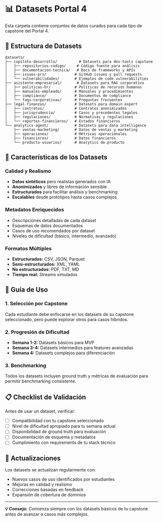 # 📊 Datasets Portal 4

Esta carpeta contiene conjuntos de datos curados para cada tipo de capstone del Portal 4.

## 📁 Estructura de Datasets

```
datasets/
├── copiloto-desarrollo/          # Datasets para dev-tools capstone
│   ├── repositorios-codigo/     # Código fuente para análisis
│   ├── documentacion-tecnica/   # Docs de frameworks y APIs
│   ├── issues-prs/             # GitHub issues y pull requests
│   └── vulnerabilidades/       # Ejemplos de code vulnerabilities
├── asistente-empresarial/       # Datasets para RAG corporativo
│   ├── politicas-hr/           # Políticas de recursos humanos
│   ├── manuales-empleado/      # Manuales y procedimientos
│   ├── compliance/             # Documentos de compliance
│   └── faqs-corporativas/      # Preguntas frecuentes
├── legal-finanzas/             # Datasets para domain expert
│   ├── contratos/              # Contratos anonimizados
│   ├── jurisprudencia/         # Casos y precedentes legales
│   ├── regulaciones/           # Normativas y regulaciones
│   └── reportes-financieros/   # Estados financieros
└── analytics-agent/            # Datasets para data intelligence
    ├── ventas-marketing/       # Datos de ventas y marketing
    ├── operaciones/            # Métricas operacionales
    ├── financieros/            # Datos financieros
    └── producto-usuarios/      # Analytics de producto
```

## 🎯 Características de los Datasets

### Calidad y Realismo
- **Datos sintéticos** pero realistas generados con IA
- **Anonimizados** y libres de información sensible
- **Estructurados** para facilitar análisis y benchmarking
- **Escalables** desde prototipos hasta casos complejos

### Metadatos Enriquecidos
- Descripciones detalladas de cada dataset
- Esquemas de datos documentados
- Casos de uso recomendados por dataset
- Niveles de dificultad (básico, intermedio, avanzado)

### Formatos Múltiples
- **Estructurados:** CSV, JSON, Parquet
- **Semi-estructurados:** XML, YAML
- **No estructurados:** PDF, TXT, MD
- **Tiempo real:** Streams simulados

## 🚀 Guía de Uso

### 1. Selección por Capstone
Cada estudiante debe enfocarse en los datasets de su capstone seleccionado, pero puede explorar otros para casos híbridos.

### 2. Progresión de Dificultad
- **Semana 1-2:** Datasets básicos para MVP
- **Semana 3-4:** Datasets intermedios para features avanzadas
- **Semana 4:** Datasets complejos para diferenciación

### 3. Benchmarking
Todos los datasets incluyen ground truth y métricas de evaluación para permitir benchmarking consistente.

## 📋 Checklist de Validación

Antes de usar un dataset, verificar:
- [ ] Compatibilidad con tu capstone seleccionado
- [ ] Nivel de dificultad apropiado para tu semana actual
- [ ] Disponibilidad de ground truth para evaluación
- [ ] Documentación de esquema y metadatos
- [ ] Cumplimiento con requirements de tu stack técnico

## 🔄 Actualizaciones

Los datasets se actualizan regularmente con:
- Nuevos casos de uso identificados por estudiantes
- Mejoras en calidad y realismo
- Correcciones basadas en feedback
- Expansión de cobertura de dominios

---

**💡 Consejo:** Comienza siempre con los datasets básicos de tu capstone antes de avanzar a casos más complejos.
